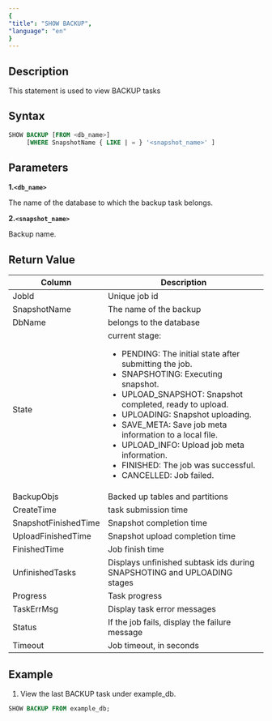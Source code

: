 ```yaml
---
{
"title": "SHOW BACKUP",
"language": "en"
}
---
```


<!--
Licensed to the Apache Software Foundation (ASF) under one
or more contributor license agreements.  See the NOTICE file
distributed with this work for additional information
regarding copyright ownership.  The ASF licenses this file
to you under the Apache License, Version 2.0 (the
"License"); you may not use this file except in compliance
with the License.  You may obtain a copy of the License at

  http://www.apache.org/licenses/LICENSE-2.0

Unless required by applicable law or agreed to in writing,
software distributed under the License is distributed on an
"AS IS" BASIS, WITHOUT WARRANTIES OR CONDITIONS OF ANY
KIND, either express or implied.  See the License for the
specific language governing permissions and limitations
under the License.
-->


## Description

This statement is used to view BACKUP tasks

## Syntax

```sql
SHOW BACKUP [FROM <db_name>]
     [WHERE SnapshotName { LIKE | = } '<snapshot_name>' ]
```

## Parameters

**1.`<db_name>`**

The name of the database to which the backup task belongs.

**2.`<snapshot_name>`**

Backup name.

## Return Value

| Column | Description |
| -- | -- |
| JobId | Unique job id |
| SnapshotName | The name of the backup |
| DbName | belongs to the database |
| State | current stage:<ul><li>PENDING: The initial state after submitting the job.</li><li>SNAPSHOTING: Executing snapshot.</li><li>UPLOAD_SNAPSHOT: Snapshot completed, ready to upload.</li><li>UPLOADING: Snapshot uploading.</li><li>SAVE_META: Save job meta information to a local file.</li><li>UPLOAD_INFO: Upload job meta information.</li><li>FINISHED: The job was successful.</li><li>CANCELLED: Job failed.</li></ul> |
| BackupObjs | Backed up tables and partitions |
| CreateTime | task submission time |
| SnapshotFinishedTime | Snapshot completion time |
| UploadFinishedTime | Snapshot upload completion time |
| FinishedTime | Job finish time |
| UnfinishedTasks | Displays unfinished subtask ids during SNAPSHOTING and UPLOADING stages |
| Progress |  Task progress |
| TaskErrMsg | Display task error messages |
| Status | If the job fails, display the failure message |
| Timeout | Job timeout, in seconds |

## Example

1. View the last BACKUP task under example_db.

```sql
SHOW BACKUP FROM example_db;
```

